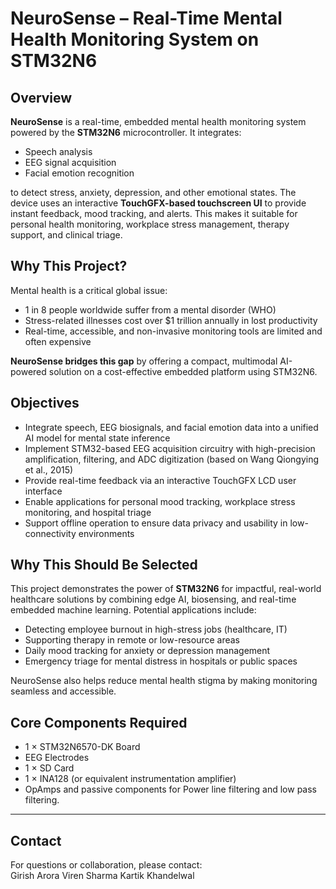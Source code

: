# NeuroSense – Real-Time Mental Health Monitoring System on STM32N6

## Overview

**NeuroSense** is a real-time, embedded mental health monitoring system powered by the **STM32N6** microcontroller. It integrates:

- Speech analysis  
- EEG signal acquisition  
- Facial emotion recognition  

to detect stress, anxiety, depression, and other emotional states. The device uses an interactive **TouchGFX-based touchscreen UI** to provide instant feedback, mood tracking, and alerts. This makes it suitable for personal health monitoring, workplace stress management, therapy support, and clinical triage.

## Why This Project?

Mental health is a critical global issue:  
- 1 in 8 people worldwide suffer from a mental disorder (WHO)  
- Stress-related illnesses cost over $1 trillion annually in lost productivity  
- Real-time, accessible, and non-invasive monitoring tools are limited and often expensive  

**NeuroSense bridges this gap** by offering a compact, multimodal AI-powered solution on a cost-effective embedded platform using STM32N6.

## Objectives

- Integrate speech, EEG biosignals, and facial emotion data into a unified AI model for mental state inference  
- Implement STM32-based EEG acquisition circuitry with high-precision amplification, filtering, and ADC digitization (based on Wang Qiongying et al., 2015)  
- Provide real-time feedback via an interactive TouchGFX LCD user interface  
- Enable applications for personal mood tracking, workplace stress monitoring, and hospital triage  
- Support offline operation to ensure data privacy and usability in low-connectivity environments  

## Why This Should Be Selected

This project demonstrates the power of **STM32N6** for impactful, real-world healthcare solutions by combining edge AI, biosensing, and real-time embedded machine learning. Potential applications include:

- Detecting employee burnout in high-stress jobs (healthcare, IT)  
- Supporting therapy in remote or low-resource areas  
- Daily mood tracking for anxiety or depression management  
- Emergency triage for mental distress in hospitals or public spaces  

NeuroSense also helps reduce mental health stigma by making monitoring seamless and accessible.

## Core Components Required

- 1 × STM32N6570-DK Board  
- EEG Electrodes  
- 1 × SD Card  
- 1 × INA128 (or equivalent instrumentation amplifier)  
- OpAmps and passive components for Power line filtering and low pass filtering.  


---

## Contact

For questions or collaboration, please contact:  
Girish Arora
Viren Sharma
Kartik Khandelwal

